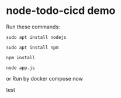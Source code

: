 # node-todo-cicd demo

Run these commands:


`sudo apt install nodejs`


`sudo apt install npm`


`npm install`

`node app.js`

or Run by docker compose now

test

